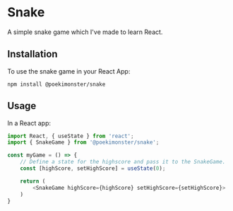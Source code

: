 # Snake
A simple snake game which I've made to learn React.

## Installation
To use the snake game in your React App:

```
npm install @poekimonster/snake
```

## Usage

In a React app:

```js
import React, { useState } from 'react';
import { SnakeGame } from '@poekimonster/snake';

const myGame = () => {
    // Define a state for the highscore and pass it to the SnakeGame.
    const [highScore, setHighScore] = useState(0);

    return (
        <SnakeGame highScore={highScore} setHighScore={setHighScore}>
    )
}
```
